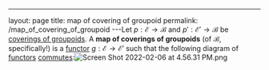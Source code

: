 ---
 layout: page
 title: map of covering of groupoid
 permalink: /map_of_covering_of_groupoid
---Let $p:\mathcal E\to\mathcal B$ and $p':\mathcal E'\to \mathcal B$ be [coverings of groupoids](https://defsmath.github.io/DefsMath/commutative_diagram). A **map of coverings of groupoids** (of $\mathcal B$, specifically!) is a [functor](https://defsmath.github.io/DefsMath/covering_of_groupoids) $g:\mathcal E\to\mathcal E'$ such that the following diagram of [functors](https://defsmath.github.io/DefsMath/functor) [commutes](https://defsmath.github.io/DefsMath/functor):![Screen Shot 2022-02-06 at 4.56.31 PM.png](https://defsmath.github.io/DefsMath/commutative_diagram)

